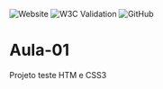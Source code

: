 ![Website](https://img.shields.io/website?url=https%3A%2F%2Fmarcelofaquim.github.io%2FAula-01%2F)
![W3C Validation](https://img.shields.io/w3c-validation/html?targetUrl=https%3A%2F%2Fmarcelofaquim.github.io%2FAula-01%2F)
![GitHub](https://img.shields.io/github/license/marcelofaquim/Aula-01)
# Aula-01
Projeto teste HTM e CSS3
